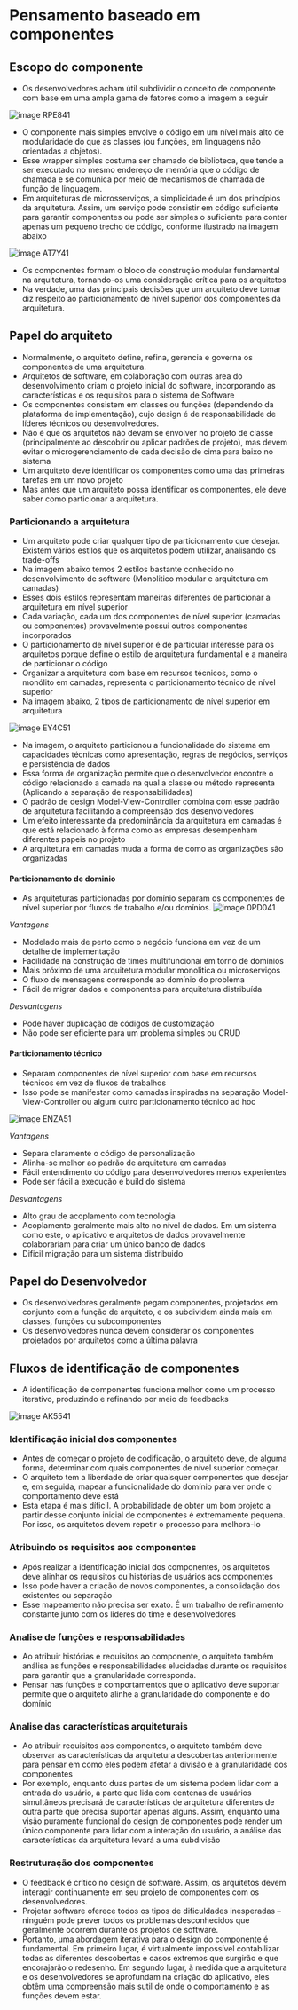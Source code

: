 # Pensamento baseado em componentes

## Escopo do componente

- Os desenvolvedores acham útil subdividir o conceito de componente com base em uma ampla gama de fatores como a imagem a seguir

![image RPE841](https://github.com/fredsonchaves07/software-architecture-fundamentals/assets/43495376/8dbeb493-9daa-485c-a6b2-9e5728bb8b11)

- O componente mais simples envolve o código em um nível mais alto de modularidade do que as classes (ou funções, em linguagens não orientadas a objetos).
- Esse wrapper simples costuma ser chamado de biblioteca, que tende a ser executado no mesmo endereço de memória que o código de chamada e se comunica por meio de mecanismos de chamada de função de linguagem. 
- Em arquiteturas de microsserviços, a simplicidade é um dos princípios da arquitetura. Assim, um serviço pode consistir em código suficiente para garantir componentes ou pode ser simples o suficiente para conter apenas um pequeno trecho de código, conforme ilustrado na imagem abaixo

![image AT7Y41](https://github.com/fredsonchaves07/software-architecture-fundamentals/assets/43495376/cd050364-a31e-4d9b-bd60-00e324d5e1e2)

- Os componentes formam o bloco de construção modular fundamental na arquitetura, tornando-os uma consideração crítica para os arquitetos
- Na verdade, uma das principais decisões que um arquiteto deve tomar diz respeito ao particionamento de nível superior dos componentes da arquitetura.

## Papel do arquiteto

- Normalmente, o arquiteto define, refina, gerencia e governa os componentes de uma arquitetura. 
- Arquitetos de software, em colaboração com outras area do desenvolvimento criam o projeto inicial do software, incorporando as características e os requisitos para o sistema de Software
- Os componentes consistem em classes ou funções (dependendo da plataforma de implementação), cujo design é de responsabilidade de líderes técnicos ou desenvolvedores. 
- Não é que os arquitetos não devam se envolver no projeto de classe (principalmente ao descobrir ou aplicar padrões de projeto), mas devem evitar o microgerenciamento de cada decisão de cima para baixo no sistema
- Um arquiteto deve identificar os componentes como uma das primeiras tarefas em um novo projeto
- Mas antes que um arquiteto possa identificar os componentes, ele deve saber como particionar a arquitetura.

### Particionando a arquitetura

- Um arquiteto pode criar qualquer tipo de particionamento que desejar. Existem vários estilos que os arquitetos podem utilizar, analisando os trade-offs
- Na imagem abaixo temos 2 estilos bastante conhecido no desenvolvimento de software (Monolitico modular e arquitetura em camadas)
- Esses dois estilos representam maneiras diferentes de particionar a arquitetura em nível superior
- Cada variação, cada um dos componentes de nível superior (camadas ou componentes) provavelmente possui outros componentes incorporados
- O particionamento de nível superior é de particular interesse para os arquitetos porque define o estilo de arquitetura fundamental e a maneira de particionar o código
- Organizar a arquitetura com base em recursos técnicos, como o monólito em camadas, representa o particionamento técnico de nível superior
- Na imagem abaixo, 2 tipos de particionamento de nível superior em arquitetura

![image EY4C51](https://github.com/fredsonchaves07/software-architecture-fundamentals/assets/43495376/fb7c36e3-10b4-4f12-81c7-93efe193c235)

- Na imagem, o arquiteto particionou a funcionalidade do sistema em capacidades técnicas como apresentação, regras de negócios, serviços e persistência de dados
- Essa forma de organização permite que o desenvolvedor encontre o código relacionado a camada na qual a classe ou método representa (Aplicando a separação de responsabilidades)
- O padrão de design Model-View-Controller combina com esse padrão de arquitetura facilitando a compreensão dos desenvolvedores
- Um efeito interessante da predominância da arquitetura em camadas é que está relacionado à forma como as empresas desempenham diferentes papeis no projeto
- A arquitetura em camadas muda a forma de como as organizações são organizadas

#### Particionamento de dominio

- As arquiteturas particionadas por domínio separam os componentes de nível superior por fluxos de trabalho e/ou domínios.
![image 0PD041](https://github.com/fredsonchaves07/software-architecture-fundamentals/assets/43495376/f245c7ce-a9ce-4879-b350-07a3cab27903)

*Vantagens*
  - Modelado mais de perto como o negócio funciona em vez de um detalhe de implementação
  - Facilidade na construção de times multifuncionai em torno de domínios
  - Mais próximo de uma arquitetura modular monolitica ou microserviços
  - O fluxo de mensagens corresponde ao domínio do problema
  - Fácil de migrar dados e componentes para arquitetura distribuída

*Desvantagens*
  - Pode haver duplicação de códigos de customização
  - Não pode ser eficiente para um problema simples ou CRUD

#### Particionamento técnico

- Separam componentes de nível superior com base em recursos técnicos em vez de fluxos de trabalhos
- Isso pode se manifestar como camadas inspiradas na separação Model-View-Controller ou algum outro particionamento técnico ad hoc

![image ENZA51](https://github.com/fredsonchaves07/software-architecture-fundamentals/assets/43495376/924a8640-c51e-4488-92bc-ec13b6cd6031)

*Vantagens*
  - Separa claramente o código de personalização
  - Alinha-se melhor ao padrão de arquitetura em camadas
  - Fácil entendimento do código para desenvolvedores menos experientes
  - Pode ser fácil a execução e build do sistema

*Desvantagens*
  - Alto grau de acoplamento com tecnologia
  - Acoplamento geralmente mais alto no nível de dados. Em um sistema como este, o aplicativo e arquitetos de dados provavelmente colaborariam para criar um único banco de dados
  - Dificil migração para um sistema distribuido

## Papel do Desenvolvedor

- Os desenvolvedores geralmente pegam componentes, projetados em conjunto com a função de arquiteto, e os subdividem ainda mais em classes, funções ou subcomponentes
- Os desenvolvedores nunca devem considerar os componentes projetados por arquitetos como a última palavra

## Fluxos de identificação de componentes

- A identificação de componentes funciona melhor como um processo iterativo, produzindo e refinando por meio de feedbacks

![image AK5541](https://github.com/fredsonchaves07/software-architecture-fundamentals/assets/43495376/56caf02e-b1f6-4644-841e-b26ac6da8c83)

### Identificação inicial dos componentes

- Antes de começar o projeto de codificação, o arquiteto deve, de alguma forma, determinar com quais componentes de nível superior começar. 
- O arquiteto tem a liberdade de criar quaisquer componentes que desejar e, em seguida, mapear a funcionalidade do domínio para ver onde o comportamento deve está
- Esta etapa é mais díficil. A probabilidade de obter um bom projeto a partir desse conjunto inicial de componentes é extremamente pequena. Por isso, os arquitetos devem repetir o processo para melhora-lo

### Atribuindo os requisitos aos componentes

- Após realizar a identificação inicial dos componentes, os arquitetos deve alinhar os requisitos ou histórias de usuários aos componentes
- Isso pode haver a criação de novos componentes, a consolidação dos existentes ou separação
- Esse mapeamento não precisa ser exato. É um trabalho de refinamento constante junto com os lideres do time e desenvolvedores

### Analise de funções e responsabilidades

- Ao atribuir histórias e requisitos ao componente, o arquiteto também análisa as funções e responsabilidades elucidadas durante os requisitos para garantir que a granularidade corresponda.
- Pensar nas funções e comportamentos que o aplicativo deve suportar permite que o arquiteto alinhe a granularidade do componente e do domínio

### Analise das características arquiteturais

- Ao atribuir requisitos aos componentes, o arquiteto também deve observar as características da arquitetura descobertas anteriormente para pensar em como eles podem afetar a divisão e a granularidade dos componentes
- Por exemplo, enquanto duas partes de um sistema podem lidar com a entrada do usuário, a parte que lida com centenas de usuários simultâneos precisará de características de arquitetura diferentes de outra parte que precisa suportar apenas alguns. Assim, enquanto uma visão puramente funcional do design de componentes pode render um único componente para lidar com a interação do usuário, a análise das características da arquitetura levará a uma subdivisão

### Restruturação dos componentes

- O feedback é crítico no design de software. Assim, os arquitetos devem interagir continuamente em seu projeto de componentes com os desenvolvedores. 
- Projetar software oferece todos os tipos de dificuldades inesperadas – ninguém pode prever todos os problemas desconhecidos que geralmente ocorrem durante os projetos de software. 
- Portanto, uma abordagem iterativa para o design do componente é fundamental. Em primeiro lugar, é virtualmente impossível contabilizar todas as diferentes descobertas e casos extremos que surgirão e que encorajarão o redesenho. Em segundo lugar, à medida que a arquitetura e os desenvolvedores se aprofundam na criação do aplicativo, eles obtêm uma compreensão mais sutil de onde o comportamento e as funções devem estar.
